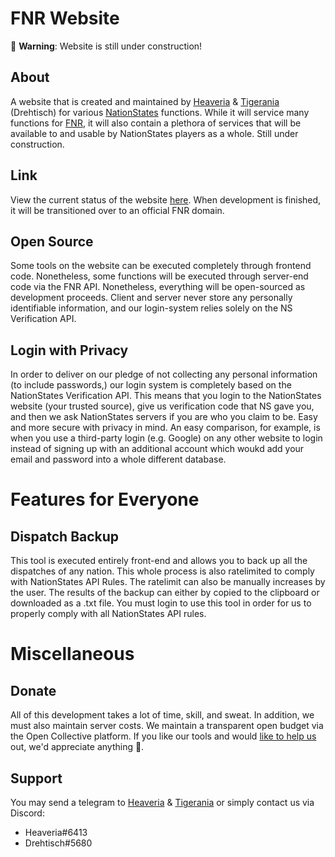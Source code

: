 # FNR Website
🛑 **Warning**: Website is still under construction!
## About
A website that is created and maintained by [Heaveria](https://www.nationstates.net/nation=heaveria) &
[Tigerania](https://www.nationstates.net/nation=tigerania) (Drehtisch) for various 
[NationStates](https://www.nationstates.net) functions. 
While it will service many functions for [FNR](https://www.nationstates.net/region=the_free_nations_region),
it will also contain a plethora of services that will be available to and 
usable by NationStates players as a whole. Still under construction.

## Link
View the current status of the website [here](https://free-nations-region.github.io/FNR-Website/).
When development is finished, it will be transitioned over to an official FNR domain.

## Open Source
Some tools on the website can be executed completely through frontend code. Nonetheless, some functions
will be executed through server-end code via the FNR API. Nonetheless, everything will be open-sourced as development proceeds.
Client and server never store any personally identifiable information, and our login-system relies solely on the
NS Verification API.

## Login with Privacy
In order to deliver on our pledge of not collecting any personal information (to include passwords,) our login system is completely based on the NationStates Verification API. This means that you login to the NationStates website (your trusted source), give us verification code that NS gave you, and then we ask NationStates servers if you are who you claim to be. Easy and more secure with privacy in mind. An easy comparison, for example, is when you use a third-party login (e.g. Google) on any other website to login instead of signing up with an additional account which woukd add your email and password into a whole different database. 

# Features for Everyone
## Dispatch Backup
This tool is executed entirely front-end and allows you to back up all the dispatches of any nation. This whole process is also ratelimited to comply with NationStates API Rules. The ratelimit can also be manually increases by the user. The results of the backup can either by copied to the clipboard or downloaded as a .txt file. You must login to use this tool in order for us to properly comply with all NationStates API rules.

# Miscellaneous
## Donate
All of this development takes a lot of time, skill, and sweat. In addition, we must also maintain server costs.
We maintain a transparent open budget via the Open Collective platform. If you like our tools and would 
[like to help us](https://opencollective.com/fnr) out, we'd appreciate anything 💖.

## Support
You may send a telegram to [Heaveria](https://www.nationstates.net/nation=heaveria) &
[Tigerania](https://www.nationstates.net/nation=tigerania) or simply contact us via Discord:
- Heaveria#6413
- Drehtisch#5680

